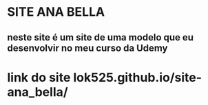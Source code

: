 <h1>SITE ANA BELLA </h1>
<h2>neste site é um site de uma modelo que eu desenvolvir no meu curso da Udemy </h2>
<h1>link do site lok525.github.io/site-ana_bella/</h1>




